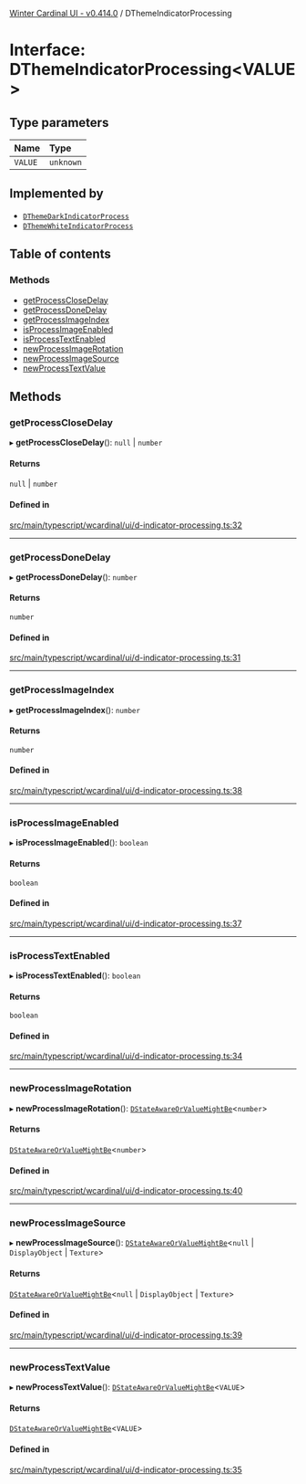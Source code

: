 [Winter Cardinal UI - v0.414.0](../index.md) / DThemeIndicatorProcessing

# Interface: DThemeIndicatorProcessing\<VALUE\>

## Type parameters

| Name | Type |
| :------ | :------ |
| `VALUE` | `unknown` |

## Implemented by

- [`DThemeDarkIndicatorProcess`](../classes/DThemeDarkIndicatorProcess.md)
- [`DThemeWhiteIndicatorProcess`](../classes/DThemeWhiteIndicatorProcess.md)

## Table of contents

### Methods

- [getProcessCloseDelay](DThemeIndicatorProcessing.md#getprocessclosedelay)
- [getProcessDoneDelay](DThemeIndicatorProcessing.md#getprocessdonedelay)
- [getProcessImageIndex](DThemeIndicatorProcessing.md#getprocessimageindex)
- [isProcessImageEnabled](DThemeIndicatorProcessing.md#isprocessimageenabled)
- [isProcessTextEnabled](DThemeIndicatorProcessing.md#isprocesstextenabled)
- [newProcessImageRotation](DThemeIndicatorProcessing.md#newprocessimagerotation)
- [newProcessImageSource](DThemeIndicatorProcessing.md#newprocessimagesource)
- [newProcessTextValue](DThemeIndicatorProcessing.md#newprocesstextvalue)

## Methods

### getProcessCloseDelay

▸ **getProcessCloseDelay**(): ``null`` \| `number`

#### Returns

``null`` \| `number`

#### Defined in

[src/main/typescript/wcardinal/ui/d-indicator-processing.ts:32](https://github.com/winter-cardinal/winter-cardinal-ui/blob/v0.414.0/src/main/typescript/wcardinal/ui/d-indicator-processing.ts#L32)

___

### getProcessDoneDelay

▸ **getProcessDoneDelay**(): `number`

#### Returns

`number`

#### Defined in

[src/main/typescript/wcardinal/ui/d-indicator-processing.ts:31](https://github.com/winter-cardinal/winter-cardinal-ui/blob/v0.414.0/src/main/typescript/wcardinal/ui/d-indicator-processing.ts#L31)

___

### getProcessImageIndex

▸ **getProcessImageIndex**(): `number`

#### Returns

`number`

#### Defined in

[src/main/typescript/wcardinal/ui/d-indicator-processing.ts:38](https://github.com/winter-cardinal/winter-cardinal-ui/blob/v0.414.0/src/main/typescript/wcardinal/ui/d-indicator-processing.ts#L38)

___

### isProcessImageEnabled

▸ **isProcessImageEnabled**(): `boolean`

#### Returns

`boolean`

#### Defined in

[src/main/typescript/wcardinal/ui/d-indicator-processing.ts:37](https://github.com/winter-cardinal/winter-cardinal-ui/blob/v0.414.0/src/main/typescript/wcardinal/ui/d-indicator-processing.ts#L37)

___

### isProcessTextEnabled

▸ **isProcessTextEnabled**(): `boolean`

#### Returns

`boolean`

#### Defined in

[src/main/typescript/wcardinal/ui/d-indicator-processing.ts:34](https://github.com/winter-cardinal/winter-cardinal-ui/blob/v0.414.0/src/main/typescript/wcardinal/ui/d-indicator-processing.ts#L34)

___

### newProcessImageRotation

▸ **newProcessImageRotation**(): [`DStateAwareOrValueMightBe`](../index.md#dstateawareorvaluemightbe)\<`number`\>

#### Returns

[`DStateAwareOrValueMightBe`](../index.md#dstateawareorvaluemightbe)\<`number`\>

#### Defined in

[src/main/typescript/wcardinal/ui/d-indicator-processing.ts:40](https://github.com/winter-cardinal/winter-cardinal-ui/blob/v0.414.0/src/main/typescript/wcardinal/ui/d-indicator-processing.ts#L40)

___

### newProcessImageSource

▸ **newProcessImageSource**(): [`DStateAwareOrValueMightBe`](../index.md#dstateawareorvaluemightbe)\<``null`` \| `DisplayObject` \| `Texture`\>

#### Returns

[`DStateAwareOrValueMightBe`](../index.md#dstateawareorvaluemightbe)\<``null`` \| `DisplayObject` \| `Texture`\>

#### Defined in

[src/main/typescript/wcardinal/ui/d-indicator-processing.ts:39](https://github.com/winter-cardinal/winter-cardinal-ui/blob/v0.414.0/src/main/typescript/wcardinal/ui/d-indicator-processing.ts#L39)

___

### newProcessTextValue

▸ **newProcessTextValue**(): [`DStateAwareOrValueMightBe`](../index.md#dstateawareorvaluemightbe)\<`VALUE`\>

#### Returns

[`DStateAwareOrValueMightBe`](../index.md#dstateawareorvaluemightbe)\<`VALUE`\>

#### Defined in

[src/main/typescript/wcardinal/ui/d-indicator-processing.ts:35](https://github.com/winter-cardinal/winter-cardinal-ui/blob/v0.414.0/src/main/typescript/wcardinal/ui/d-indicator-processing.ts#L35)
